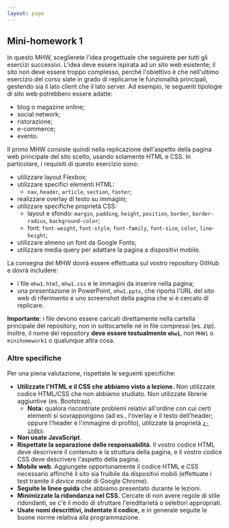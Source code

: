 ```yaml
---
layout: page
---
```


## Mini-homework 1

In questo MHW, sceglierete l'idea progettuale che seguirete per tutti gli esercizi successivi.
L'idea deve essere ispirata ad un sito web esistente; il sito non deve essere troppo complesso, perché l'obiettivo è che nell'ultimo esercizio del corso siate in grado di replicarne
le funzionalità principali, gestendo sia il lato client che il lato server. Ad esempio, le seguenti tipologie di sito web potrebbero essere adatte:
- blog o magazine online;
- social network;
- ristorazione;
- e-commerce;
- evento.

Il primo MHW consiste quindi nella replicazione dell'aspetto della pagina web principale del sito scelto, usando solamente HTML e CSS.
In particolare, i requisiti di questo esercizio sono:
- utilizzare layout Flexbox;
- utilizzare specifici elementi HTML:
  - `nav`, `header`, `article`, `section`, `footer`;
- realizzare overlay di testo su immagini;
- utilizzare specifiche proprietà CSS:
  - layout e sfondo: `margin`, `padding`, `height`, `position`, `border`, `border-radius`, `background-color`;
  - font: `font-weight`, `font-style`, `font-family`, `font-size`, `color`, `line-height`;
- utilizzare almeno un font da Google Fonts;
- utilizzare media query per adattare la pagina a dispositivi mobile.

La consegna del MHW dovrà essere effettuata sul vostro repository GitHub e dovrà includere:
- i file `mhw1.html`, `mhw1.css` e le immagini da inserire nella pagina;
- una presentazione in PowerPoint, `mhw1.pptx`, che riporta l'URL del sito web di riferimento e uno screenshot della pagina che si è cercato di replicare.

**Importante**: i file devono essere caricati direttamente nella cartella principale del repository, non in sottocartelle né in file compressi (es. zip).
Inoltre, il nome del repository **deve essere testualmente `mhw1`**, non `MHW1` o `minihomework1` o qualunque altra cosa.


### Altre specifiche

Per una piena valutazione, rispettate le seguenti specifiche:

- **Utilizzate l'HTML e il CSS che abbiamo visto a lezione.**
  Non utilizzate codice HTML/CSS che non abbiamo studiato.
  Non utilizzate librerie aggiuntive (es. Bootstrap).
  - **Nota:** qualora riscontriate problemi relativi all'ordine con cui certi elementi si sovrappongono
    (ad es., l'overlay e il testo dell'header; oppure l'header e l'immagine di profilo),
    utilizzate la proprietà [`z-index`](https://developer.mozilla.org/en-US/docs/Web/CSS/z-index). 
- **Non usate JavaScript**.
- **Rispettate la separazione delle responsabilità**.
  Il vostro codice HTML deve descrivere il contenuto e la struttura della pagina, e il vostro codice CSS deve descrivere l'aspetto della pagina.
- **Mobile web**. Aggiungete opportunamente il codice HTML e CSS necessario affinchè il sito sia fruibile da dispositivi mobili
  (effettuate i test tramite il _device mode_ di Google Chrome).
- **Seguite le linee guida** che abbiamo presentato durante le lezioni.
- **Minimizzate la ridondanza nel CSS.** Cercate di non avere regole di stile ridondanti, se c'è il modo di sfruttare l'ereditarietà o selettori appropriati.
- **Usate nomi descrittivi, indentate il codice,** e in generale seguite le buone norme relativa alla programmazione.
